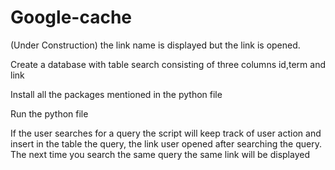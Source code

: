 # Google-cache
 (Under Construction) the link name is displayed but the link is opened.
 
Create a database with table search consisting of three columns id,term and link

Install all the packages mentioned in the python file

Run the python file

If the user searches for a query the script will keep track of user action and insert in the table the query, the link user opened after searching the query.
The next time you search the same query the same link will be displayed
